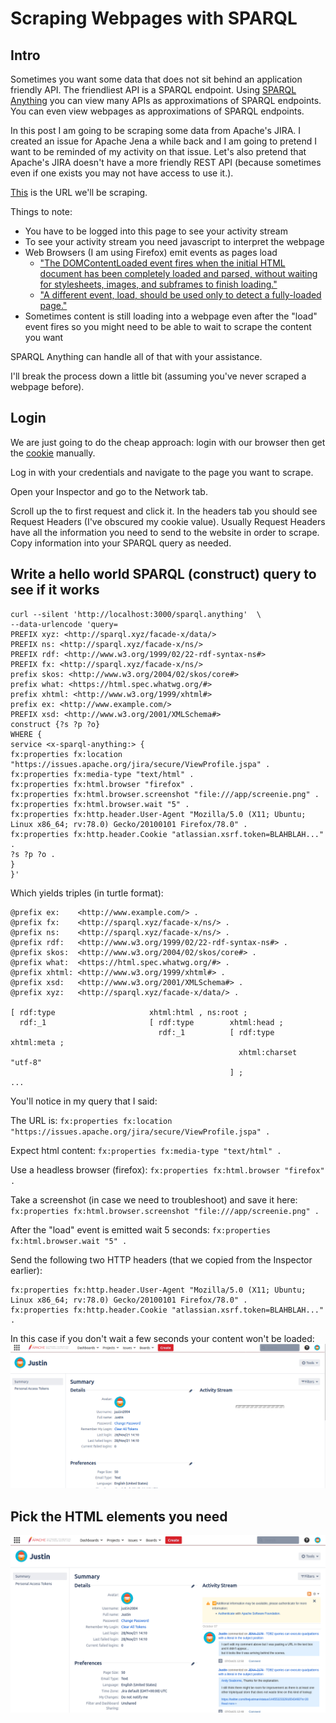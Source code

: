 # Scraping Webpages with SPARQL

## Intro

Sometimes you want some data that does not sit behind an application friendly API.
The friendliest API is a SPARQL endpoint.
Using [SPARQL Anything]() you can view many APIs as approximations of SPARQL endpoints.
You can even view webpages as approximations of SPARQL endpoints.

In this post I am going to be scraping some data from Apache's JIRA.
I created an issue for Apache Jena a while back and I am going to pretend I want to be reminded of my activity on that issue.
Let's also pretend that Apache's JIRA doesn't have a more friendly REST API (because sometimes even if one exists you may not have access to use it.).

[This](https://issues.apache.org/jira/secure/ViewProfile.jspa) is the URL we'll be scraping.

Things to note:

- You have to be logged into this page to see your activity stream
- To see your activity stream you need javascript to interpret the webpage
- Web Browsers (I am using Firefox) emit events as pages load
    - ["The DOMContentLoaded event fires when the initial HTML document has been completely loaded and parsed, without waiting for stylesheets, images, and subframes to finish loading."](https://developer.mozilla.org/en-US/docs/Web/API/Window/DOMContentLoaded_event)
    - ["A different event, load, should be used only to detect a fully-loaded page."](https://developer.mozilla.org/en-US/docs/Web/API/Window/DOMContentLoaded_event)
- Sometimes content is still loading into a webpage even after the "load" event fires so you might need to be able to wait to scrape the content you want

SPARQL Anything can handle all of that with your assistance.

I'll break the process down a little bit (assuming you've never scraped a webpage before).

## Login

We are just going to do the cheap approach: login with our browser then get the [cookie](https://en.wikipedia.org/wiki/HTTP_cookie) manually.

Log in with your credentials and navigate to the page you want to scrape.

Open your Inspector and go to the Network tab.

Scroll up the to first request and click it.
In the headers tab you should see Request Headers (I've obscured my cookie value).
Usually Request Headers have all the information you need to send to the website in order to scrape.
Copy information into your SPARQL query as needed.

## Write a hello world SPARQL (construct) query to see if it works

```sparql
curl --silent 'http://localhost:3000/sparql.anything'  \
--data-urlencode 'query=
PREFIX xyz: <http://sparql.xyz/facade-x/data/>
PREFIX ns: <http://sparql.xyz/facade-x/ns/>
PREFIX rdf: <http://www.w3.org/1999/02/22-rdf-syntax-ns#>
PREFIX fx: <http://sparql.xyz/facade-x/ns/>
prefix skos: <http://www.w3.org/2004/02/skos/core#>
prefix what: <https://html.spec.whatwg.org/#>
prefix xhtml: <http://www.w3.org/1999/xhtml#> 
prefix ex: <http://www.example.com/>
PREFIX xsd: <http://www.w3.org/2001/XMLSchema#>
construct {?s ?p ?o}           
WHERE {                          
service <x-sparql-anything:> {                     
fx:properties fx:location "https://issues.apache.org/jira/secure/ViewProfile.jspa" .
fx:properties fx:media-type "text/html" .        
fx:properties fx:html.browser "firefox" .
fx:properties fx:html.browser.screenshot "file:///app/screenie.png" .
fx:properties fx:html.browser.wait "5" .
fx:properties fx:http.header.User-Agent "Mozilla/5.0 (X11; Ubuntu; Linux x86_64; rv:78.0) Gecko/20100101 Firefox/78.0" .
fx:properties fx:http.header.Cookie "atlassian.xsrf.token=BLAHBLAH..." .
?s ?p ?o .
}
}'
```

Which yields triples (in turtle format):
```
@prefix ex:    <http://www.example.com/> .
@prefix fx:    <http://sparql.xyz/facade-x/ns/> .
@prefix ns:    <http://sparql.xyz/facade-x/ns/> .
@prefix rdf:   <http://www.w3.org/1999/02/22-rdf-syntax-ns#> .
@prefix skos:  <http://www.w3.org/2004/02/skos/core#> .
@prefix what:  <https://html.spec.whatwg.org/#> .
@prefix xhtml: <http://www.w3.org/1999/xhtml#> .
@prefix xsd:   <http://www.w3.org/2001/XMLSchema#> .
@prefix xyz:   <http://sparql.xyz/facade-x/data/> .

[ rdf:type                     xhtml:html , ns:root ;
  rdf:_1                       [ rdf:type        xhtml:head ;
                                 rdf:_1          [ rdf:type       xhtml:meta ;
                                                   xhtml:charset  "utf-8"
                                                 ] ;
...
```

You'll notice in my query that I said:

The URL is:
`fx:properties fx:location "https://issues.apache.org/jira/secure/ViewProfile.jspa" .`

Expect html content:
`fx:properties fx:media-type "text/html" .`        

Use a headless browser (firefox):
`fx:properties fx:html.browser "firefox" .`

Take a screenshot (in case we need to troubleshoot) and save it here:
`fx:properties fx:html.browser.screenshot "file:///app/screenie.png" .`

After the "load" event is emitted wait 5 seconds:
`fx:properties fx:html.browser.wait "5" .`

Send the following two HTTP headers (that we copied from the Inspector earlier):
```
fx:properties fx:http.header.User-Agent "Mozilla/5.0 (X11; Ubuntu; Linux x86_64; rv:78.0) Gecko/20100101 Firefox/78.0" .
fx:properties fx:http.header.Cookie "atlassian.xsrf.token=BLAHBLAH..." .
```

In this case if you don't wait a few seconds your content won't be loaded:
![screen](media/jira_loading.png)


## Pick the HTML elements you need


![screen](media/screenie.png)
